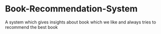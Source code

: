 # Book-Recommendation-System
 A system which gives insights about book which we like and always tries to recommend the best book
